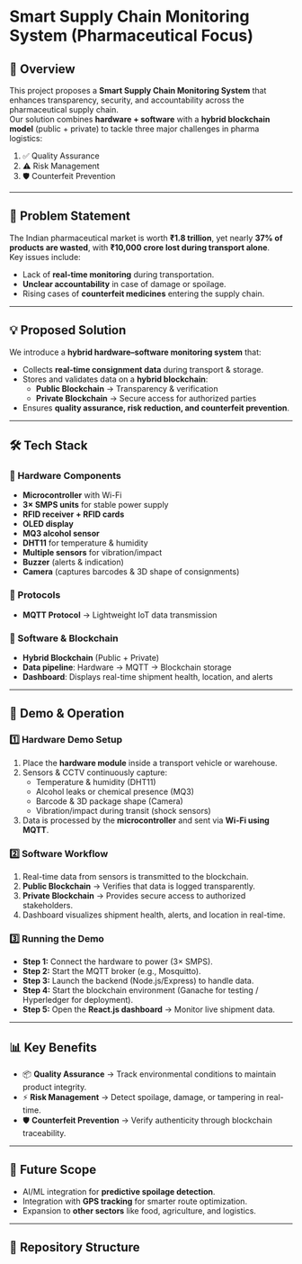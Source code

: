 # Smart Supply Chain Monitoring System (Pharmaceutical Focus)

## 📌 Overview
This project proposes a **Smart Supply Chain Monitoring System** that enhances transparency, security, and accountability across the pharmaceutical supply chain.  
Our solution combines **hardware + software** with a **hybrid blockchain model** (public + private) to tackle three major challenges in pharma logistics:
1. ✅ Quality Assurance  
2. ⚠️ Risk Management  
3. 🛡️ Counterfeit Prevention  

---

## 🚩 Problem Statement
The Indian pharmaceutical market is worth **₹1.8 trillion**, yet nearly **37% of products are wasted**, with **₹10,000 crore lost during transport alone**.  
Key issues include:
- Lack of **real-time monitoring** during transportation.  
- **Unclear accountability** in case of damage or spoilage.  
- Rising cases of **counterfeit medicines** entering the supply chain.  

---

## 💡 Proposed Solution
We introduce a **hybrid hardware–software monitoring system** that:
- Collects **real-time consignment data** during transport & storage.  
- Stores and validates data on a **hybrid blockchain**:  
  - **Public Blockchain** → Transparency & verification  
  - **Private Blockchain** → Secure access for authorized parties  
- Ensures **quality assurance, risk reduction, and counterfeit prevention**.  

---

## 🛠️ Tech Stack

### 🔹 Hardware Components
- **Microcontroller** with Wi-Fi  
- **3× SMPS units** for stable power supply  
- **RFID receiver + RFID cards**  
- **OLED display**  
- **MQ3 alcohol sensor**  
- **DHT11** for temperature & humidity  
- **Multiple sensors** for vibration/impact  
- **Buzzer** (alerts & indication)  
- **Camera** (captures barcodes & 3D shape of consignments)  

### 🔹 Protocols
- **MQTT Protocol** → Lightweight IoT data transmission  

### 🔹 Software & Blockchain
- **Hybrid Blockchain** (Public + Private)  
- **Data pipeline**: Hardware → MQTT → Blockchain storage  
- **Dashboard**: Displays real-time shipment health, location, and alerts  

---

## 🎥 Demo & Operation

### 1️⃣ Hardware Demo Setup
1. Place the **hardware module** inside a transport vehicle or warehouse.  
2. Sensors & CCTV continuously capture:  
   - Temperature & humidity (DHT11)  
   - Alcohol leaks or chemical presence (MQ3)  
   - Barcode & 3D package shape (Camera)  
   - Vibration/impact during transit (shock sensors)  
3. Data is processed by the **microcontroller** and sent via **Wi-Fi using MQTT**.  

### 2️⃣ Software Workflow
1. Real-time data from sensors is transmitted to the blockchain.  
2. **Public Blockchain** → Verifies that data is logged transparently.  
3. **Private Blockchain** → Provides secure access to authorized stakeholders.  
4. Dashboard visualizes shipment health, alerts, and location in real-time.  

### 3️⃣ Running the Demo
- **Step 1:** Connect the hardware to power (3× SMPS).  
- **Step 2:** Start the MQTT broker (e.g., Mosquitto).  
- **Step 3:** Launch the backend (Node.js/Express) to handle data.  
- **Step 4:** Start the blockchain environment (Ganache for testing / Hyperledger for deployment).  
- **Step 5:** Open the **React.js dashboard** → Monitor live shipment data.  

---

## 📊 Key Benefits
- 📦 **Quality Assurance** → Track environmental conditions to maintain product integrity.  
- ⚡ **Risk Management** → Detect spoilage, damage, or tampering in real-time.  
- 🛡️ **Counterfeit Prevention** → Verify authenticity through blockchain traceability.  

---

## 🚀 Future Scope
- AI/ML integration for **predictive spoilage detection**.  
- Integration with **GPS tracking** for smarter route optimization.  
- Expansion to **other sectors** like food, agriculture, and logistics.  

---

## 📂 Repository Structure
